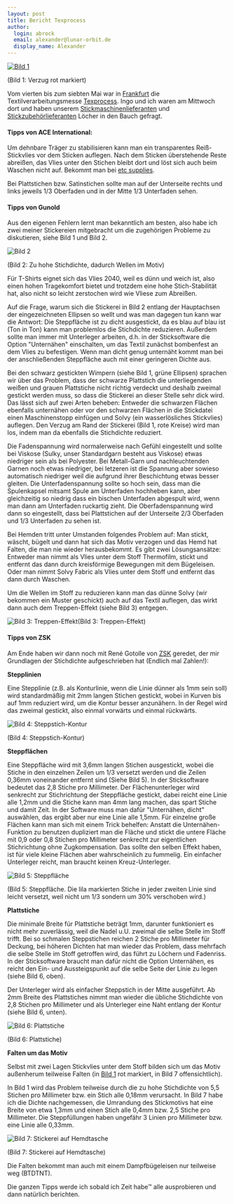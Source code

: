 ```yaml
---
layout: post
title: Bericht Texprocess
author:
  login: abrock
  email: alexander@lunar-orbit.de
  display_name: Alexander
---
```


[![Bild 1](/assets/2015-texprocess/rdzap.jpg)](/assets/2015-texprocess/rdzap-hr.jpg)

(Bild 1: Verzug rot markiert)

Vom vierten bis zum siebten Mai war in [Frankfurt](https://de.wikipedia.org/wiki/Messe_Frankfurt) die Textilverarbeitungsmesse
[Texprocess](http://texprocess.messefrankfurt.com/frankfurt/de/besucher/willkommen.html).
Ingo und ich waren am Mittwoch dort und haben unserem [Stickmaschinenlieferanten](http://www.aceinternationaldirect.com/)
und [Stickzubehörlieferanten](http://www.gunold.de/) Löcher in den Bauch gefragt.

<!--more-->

#### Tipps von ACE International:

Um dehnbare Träger zu stabilisieren kann man ein transparentes Reiß-Stickvlies vor dem Sticken auflegen.
Nach dem Sticken überstehende Reste abreißen, das Vlies unter den Stichen bleibt dort und löst sich auch beim Waschen nicht auf.
Bekommt man bei [etc supplies](http://www.etcsupplies.co.uk/).

Bei Plattstichen bzw. Satinstichen sollte man auf der Unterseite rechts und links jeweils 1/3 Oberfaden und in der Mitte 1/3 Unterfaden sehen.

#### Tipps von Gunold

Aus den eigenen Fehlern lernt man bekanntlich am besten, also habe ich zwei meiner Stickereien mitgebracht um die zugehörigen Probleme zu diskutieren,
siehe Bild 1 und Bild 2.

![Bild 2](/assets/2015-texprocess/rdjump.jpg)

(Bild 2: Zu hohe Stichdichte, dadurch Wellen im Motiv)

Für T-Shirts eignet sich das Vlies 2040, weil es dünn und weich ist, also einen hohen Tragekomfort bietet und trotzdem eine hohe Stich-Stabilität hat, also nicht so leicht zerstochen wird wie Vliese zum Abreißen.

Auf die Frage, warum sich die Stickerei in Bild 2 entlang der Hauptachsen der eingezeichneten Ellipsen so wellt und was man dagegen tun kann war die Antwort:
Die Steppfläche ist zu dicht ausgestickt, da es blau auf blau ist (Ton in Ton) kann man problemlos die Stichdichte reduzieren.
Außerdem sollte man immer mit Unterleger arbeiten, d.h. in der Sticksoftware die Option "Unternähen" einschalten,
um das Textil zunächst bombenfest an dem Vlies zu befestigen.
Wenn man dicht genug unternäht kommt man bei der anschließenden Steppfläche auch mit einer geringeren Dichte aus.

Bei den schwarz gestickten Wimpern (siehe Bild 1, grüne Ellipsen) sprachen wir über das Problem,
dass der schwarze Plattstich die unterliegenden weißen und grauen Plattstiche nicht richtig verdeckt
und deshalb zweimal gestickt werden muss, so dass die Stickerei an dieser Stelle sehr dick wird.
Das lässt sich auf zwei Arten beheben:
Entweder die schwarzen Flächen ebenfalls unternähen oder vor den schwarzen Flächen in die Stickdatei
einen Maschinenstopp einfügen und Solvy (ein wasserlösliches Stickvlies) auflegen.
Den Verzug am Rand der Stickerei (Bild 1, rote Kreise) wird man los, indem man da ebenfalls die Stichdichte reduziert.

Die Fadenspannung wird normalerweise nach Gefühl eingestellt und sollte bei Viskose (Sulky, unser Standardgarn besteht aus Viskose)
etwas niedriger sein als bei Polyester. Bei Metall-Garn und nachleuchtenden Garnen noch etwas niedriger,
bei letzeren ist die Spannung aber sowieso automatisch niedriger weil die 
aufgrund ihrer Beschichtung etwas besser gleiten.
Die Unterfadenspannung sollte so hoch sein, dass man die Spulenkapsel mitsamt Spule am Unterfaden hochheben kann,
aber gleichzeitig so niedrig dass ein bischen Unterfaden abgespult wird, wenn man dann am Unterfaden ruckartig zieht.
Die Oberfadenspannung wird dann so eingestellt, dass bei Plattstichen auf der Unterseite 2/3 Oberfaden und 1/3 Unterfaden zu sehen ist.

Bei Hemden tritt unter Umstanden folgendes Problem auf: Man stickt, wäscht, bügelt und dann hat sich das Motiv verzogen und das Hemd hat Falten,
die man nie wieder herausbekommt.
Es gibt zwei Lösungsansätze: Entweder man nimmt als Vlies unter dem Stoff Thermofilm,
stickt und entfernt das dann durch kreisförmige Bewegungen mit dem Bügeleisen.
Oder man nimmt Solvy Fabric als Vlies unter dem Stoff und entfernt das dann durch Waschen.

Um die Wellen im Stoff zu reduzieren kann man das dünne Solvy (wir bekommen ein Muster geschickt) auch auf das Textil auflegen,
das wirkt dann auch dem Treppen-Effekt (siehe Bild 3) entgegen. 

![Bild 3: Treppen-Effekt](/assets/2015-texprocess/treppe.jpg)(Bild 3: Treppen-Effekt)

#### Tipps von ZSK

Am Ende haben wir dann noch mit René Gotolle von [ZSK](http://www.zsk.de/Unternehmen.html) geredet, der mir Grundlagen der Stichdichte aufgeschrieben hat (Endlich mal Zahlen!):

**Stepplinien**

Eine Stepplinie (z.B. als Konturlinie, wenn die Linie dünner als 1mm sein soll) wird standardmäßig mit 2mm langen Stichen gestickt,
wobei in Kurven bis auf 1mm reduziert wird, um die Kontur besser anzunähern.
In der Regel wird das zweimal gestickt, also einmal vorwärts und einmal rückwärts.

![Bild 4: Steppstich-Kontur](/assets/2015-texprocess/steppstich.jpg)

(Bild 4: Steppstich-Kontur)

**Steppflächen**

Eine Steppfläche wird mit 3,6mm langen Stichen ausgestickt, wobei die Stiche in den einzelnen Zeilen um 1/3 versetzt werden
und die Zeilen 0,36mm voneinander entfernt sind (Siehe Bild 5). In der Sticksoftware bedeutet das 2,8 Stiche pro Millimeter.
Der Flächenunterleger wird senkrecht zur Stichrichtung der Steppfläche gestickt,
dabei reicht eine Linie alle 1,2mm und die Stiche kann man 4mm lang machen, das spart Stiche und damit Zeit.
In der Software muss man dafür "Unternähen, dicht" auswählen, das ergibt aber nur eine Linie alle 1,5mm.
Für einzelne große Flächen kann man sich mit einem Trick behelfen:
Anstatt die Unternähen-Funktion zu benutzen dupliziert man die Fläche und stickt die untere Fläche mit 0,9 oder 0,8 Stichen pro Millimeter senkrecht zur eigentlichen Stichrichtung ohne Zugkompensation.
Das sollte den selben Effekt haben, ist für viele kleine Flächen aber wahrscheinlich zu fummelig.
Ein einfacher Unterleger reicht, man braucht keinen Kreuz-Unterleger.

![Bild 5: Steppfläche](/assets/2015-texprocess/unterleger-steppflaeche.png)

(Bild 5: Steppfläche. Die lila markierten Stiche in jeder zweiten Linie sind leicht versetzt, weil nicht um 1/3 sondern um 30% verschoben wird.)

**Plattstiche**

Die minimale Breite für Plattstiche beträgt 1mm, darunter funktioniert es nicht mehr zuverlässig, weil die Nadel u.U. zweimal die selbe Stelle im Stoff trifft.
Bei so schmalen Steppstichen reichen 2 Stiche pro Millimeter für Deckung, bei höheren Dichten hat man wieder das Problem, dass mehrfach die selbe Stelle im Stoff getroffen wird,
das führt zu Löchern und Fadenriss.
In der Sticksoftware braucht man dafür nicht die Option Unternähen, es reicht den Ein- und Aussteigspunkt auf die selbe Seite der Linie zu legen (siehe Bild 6, oben).

Der Unterleger wird als einfacher Steppstich in der Mitte ausgeführt.
Ab 2mm Breite des Plattstiches nimmt man wieder die übliche Stichdichte von 2,8 Stichen pro Millimeter und als Unterleger 
eine Naht entlang der Kontur (siehe Bild 6, unten).

![Bild 6: Plattstiche](/assets/2015-texprocess/platt.png)

(Bild 6: Plattstiche)

**Falten um das Motiv**

Selbst mit zwei Lagen Stickvlies unter dem Stoff bilden sich um das Motiv außenherum teilweise Falten (in [Bild 1](/assets/2015-texprocess/rdzap-hr.jpg) rot markiert, in Bild 7 offensichtlich). 

In Bild 1 wird das Problem teilweise durch die zu hohe Stichdichte von 5,5 Stichen pro Millimeter bzw. ein Stich alle 0,18mm verursacht.
In Bild 7 habe ich die Dichte nachgemessen, die Umrandung des Stickmotivs hat eine Breite von etwa 1,3mm und einen Stich alle 0,4mm bzw. 2,5 Stiche pro Millimeter. Die Steppfüllungen haben ungefähr 3 Linien pro Millimeter bzw. eine Linie alle 0,33mm.

![Bild 7: Stickerei auf Hemdtasche](/assets/2015-texprocess/marine-tasche.jpg)

(Bild 7: Stickerei auf Hemdtasche)

Die Falten bekommt man auch mit einem Dampfbügeleisen nur teilweise weg (BTDTNT).

Die ganzen Tipps werde ich sobald ich Zeit habe™ alle ausprobieren und dann natürlich berichten.
